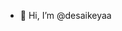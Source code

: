 - 👋 Hi, I’m @desaikeyaa

<!---
desaikeyaa/desaikeyaa is a ✨ special ✨ repository because its `README.md` (this file) appears on your GitHub profile.
You can click the Preview link to take a look at your changes.
--->
